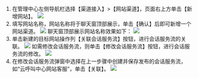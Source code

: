 1. 在管理中心左侧导航栏选择【渠道接入】>【网站渠道】，页面右上方单击【新增网站】。
![](https://main.qcloudimg.com/raw/19cbed58223ce45d1bb7a70fade4cbfe.png)
2. 填写网站名称，网站名称将于聊天窗顶部展示，单击【确认】后即可新增一个网站渠道。
![](https://main.qcloudimg.com/raw/7b675a7edb77985a287896411bd5ea80.png)
聊天窗顶部展示网站名称效果如下：
![](https://main.qcloudimg.com/raw/6d265c77064eec1dd83254b52b8bb4b3.png)
3. 单击新建的目标网站操作列【关联会话服务流】按钮，进行会话服务流的关联。
![](https://main.qcloudimg.com/raw/81c18fb5ca7cc92426427eda6f5f02f8.png)
如需修改会话服务流，则单击【修改会话服务流】按钮，进行会话服务流的修改。
![](https://main.qcloudimg.com/raw/99e41990b98950ea25bb8c122f07241a.png)
4. 在修改会话服务流弹窗中选择在上一步骤中创建并保存发布的会话服务流，如“云呼叫中心网站客服”，单击【关联】。
![](https://main.qcloudimg.com/raw/1926317210573454684767048f9c8599.png)
